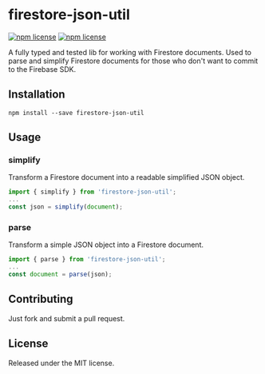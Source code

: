 # firestore-json-util
[![npm license](https://img.shields.io/github/license/mamichels/firestore-json-utils)](https://github.com/mamichels/firestore-json-utils/blob/main/LICENCE)
[![npm license](https://img.shields.io/npm/v/firestore-json-utils)](https://www.npmjs.com/package/firestore-parser)

A fully typed and tested lib for working with Firestore documents.
Used to parse and simplify Firestore documents for those who don't want to commit to the Firebase SDK.

## Installation
```shell
npm install --save firestore-json-util
```

## Usage

### simplify
Transform a Firestore document into a readable simplified JSON object.
```ts
import { simplify } from 'firestore-json-util';
...
const json = simplify(document);
```

### parse
Transform a simple JSON object into a Firestore document.
```ts
import { parse } from 'firestore-json-util';
...
const document = parse(json);
```
## Contributing
Just fork and submit a pull request.

## License
Released under the MIT license.
